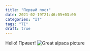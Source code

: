 ```yaml
---
title: "Первый пост"
date: 2021-02-19T21:46:05+03:00
categories: "IT"
tags: "TI"
draft: true
---
```


Hello!
Привет!
![Great alpaca picture](https://upload.wikimedia.org/wikipedia/commons/c/c4/Alpaka_33444.jpg)
